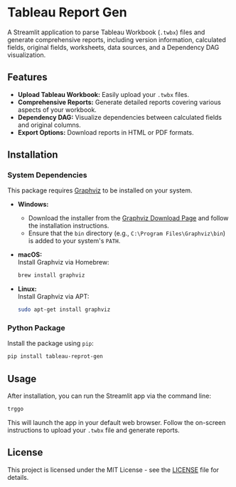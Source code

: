 # Tableau Report Gen  

A Streamlit application to parse Tableau Workbook (`.twbx`) files and generate comprehensive reports, including version information, calculated fields, original fields, worksheets, data sources, and a Dependency DAG visualization.  

## Features  

- **Upload Tableau Workbook:** Easily upload your `.twbx` files.  
- **Comprehensive Reports:** Generate detailed reports covering various aspects of your workbook.  
- **Dependency DAG:** Visualize dependencies between calculated fields and original columns.  
- **Export Options:** Download reports in HTML or PDF formats.  

## Installation  

### System Dependencies  

This package requires [Graphviz](https://graphviz.org/) to be installed on your system.  

- **Windows:**  
  - Download the installer from the [Graphviz Download Page](https://graphviz.org/download/) and follow the installation instructions.  
  - Ensure that the `bin` directory (e.g., `C:\Program Files\Graphviz\bin`) is added to your system's `PATH`.  

- **macOS:**  
  Install Graphviz via Homebrew:  
  ```bash  
  brew install graphviz  
  ```  

- **Linux:**  
  Install Graphviz via APT:  
  ```bash  
  sudo apt-get install graphviz  
  ```  

### Python Package  

Install the package using `pip`:  
```bash  
pip install tableau-reprot-gen  
```  

## Usage  

After installation, you can run the Streamlit app via the command line:  
```bash  
trggo
```  

This will launch the app in your default web browser. Follow the on-screen instructions to upload your `.twbx` file and generate reports.  

## License  

This project is licensed under the MIT License - see the [LICENSE](LICENSE) file for details.  

